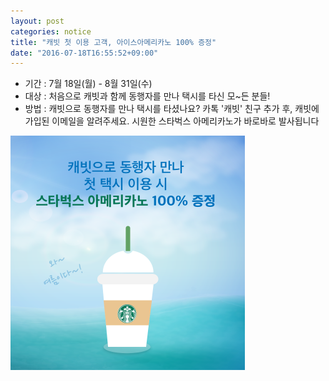 ```yaml
---
layout: post
categories: notice
title: "캐빗 첫 이용 고객, 아이스아메리카노 100% 증정"
date: "2016-07-18T16:55:52+09:00"
---
```


- 기간 : 7월 18일(월) - 8월 31일(수)
- 대상 : 처음으로 캐빗과 함께 동행자를 만나 택시를 타신 모~든 분들!
- 방법 : 캐빗으로 동행자를 만나 택시를 타셨나요? 카톡 '캐빗' 친구 추가 후, 캐빗에 가입된 이메일을 알려주세요. 시원한 스타벅스 아메리카노가 바로바로 발사됩니다

<img src="/images/notice/2017-07-18-1.png" width="375" height="375">
